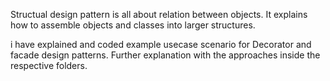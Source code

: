 Structual design pattern is all about relation between objects.
It explains how to assemble objects and classes into larger structures.

i have explained and coded example usecase scenario for Decorator and facade design patterns. 
Further explanation with the approaches inside the respective folders.  